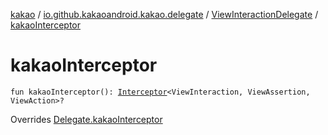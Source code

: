 [kakao](../../index.md) / [io.github.kakaoandroid.kakao.delegate](../index.md) / [ViewInteractionDelegate](index.md) / [kakaoInterceptor](./kakao-interceptor.md)

# kakaoInterceptor

`fun kakaoInterceptor(): `[`Interceptor`](../../io.github.kakaoandroid.kakao.intercept/-interceptor/index.md)`<ViewInteraction, ViewAssertion, ViewAction>?`

Overrides [Delegate.kakaoInterceptor](../-delegate/kakao-interceptor.md)

